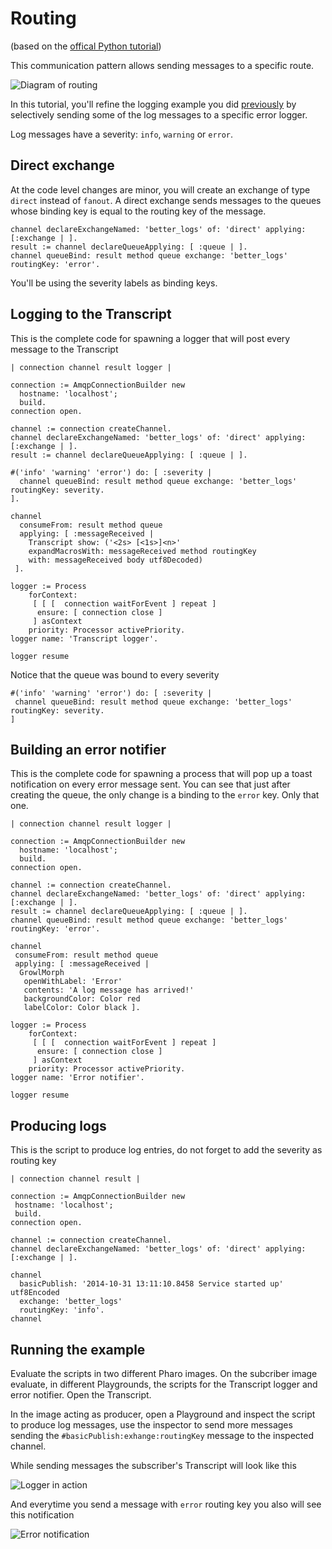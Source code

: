 # Routing

(based on the [offical Python tutorial](https://www.rabbitmq.com/tutorials/tutorial-four-python.html))

This communication pattern allows sending messages to a specific route.

![Diagram of routing](routing.png)

In this tutorial, you'll refine the logging example you did [previously](PublishSubscribe.md)
 by selectively sending some of the log messages to a specific error logger.

Log messages have a severity: `info`, `warning` or `error`.

## Direct exchange

At the code level changes are minor, you will create an exchange of type
 `direct` instead of `fanout`. A direct exchange sends messages to the queues
 whose binding key is equal to the routing key of the message.

```smalltalk
channel declareExchangeNamed: 'better_logs' of: 'direct' applying: [:exchange | ].
result := channel declareQueueApplying: [ :queue | ].
channel queueBind: result method queue exchange: 'better_logs' routingKey: 'error'.
```

You'll be using the severity labels as binding keys.

## Logging to the Transcript

This is the complete code for spawning a logger that will post every message
 to the Transcript

```smalltalk
| connection channel result logger |

connection := AmqpConnectionBuilder new
  hostname: 'localhost';
  build.
connection open.

channel := connection createChannel.
channel declareExchangeNamed: 'better_logs' of: 'direct' applying: [:exchange | ].
result := channel declareQueueApplying: [ :queue | ].

#('info' 'warning' 'error') do: [ :severity |
  channel queueBind: result method queue exchange: 'better_logs' routingKey: severity.
].

channel 
  consumeFrom: result method queue
  applying: [ :messageReceived | 
    Transcript show: ('<2s> [<1s>]<n>' 
    expandMacrosWith: messageReceived method routingKey 
    with: messageReceived body utf8Decoded) 
 ]. 

logger := Process
    forContext:
     [ [ [  connection waitForEvent ] repeat ]
      ensure: [ connection close ]
     ] asContext
    priority: Processor activePriority.
logger name: 'Transcript logger'.
 
logger resume 
```

Notice that the queue was bound to every severity

```smalltalk
#('info' 'warning' 'error') do: [ :severity |
 channel queueBind: result method queue exchange: 'better_logs' routingKey: severity.
]
```

## Building an error notifier

This is the complete code for spawning a process that will pop up a toast
 notification on every error message sent. You can see that just after creating
 the queue, the only change is a binding to the `error` key. Only that one.

```smalltalk
| connection channel result logger |

connection := AmqpConnectionBuilder new
  hostname: 'localhost';
  build.
connection open.

channel := connection createChannel.
channel declareExchangeNamed: 'better_logs' of: 'direct' applying: [:exchange | ].
result := channel declareQueueApplying: [ :queue | ].
channel queueBind: result method queue exchange: 'better_logs' routingKey: 'error'.

channel 
 consumeFrom: result method queue
 applying: [ :messageReceived | 
  GrowlMorph 
   openWithLabel: 'Error'
   contents: 'A log message has arrived!' 
   backgroundColor: Color red
   labelColor: Color black ].  

logger := Process
    forContext:
     [ [ [  connection waitForEvent ] repeat ]
      ensure: [ connection close ]
     ] asContext
    priority: Processor activePriority.
logger name: 'Error notifier'.
 
logger resume 
```

## Producing logs

This is the script to produce log entries, do not forget to add the severity
 as routing key

```smalltalk
| connection channel result |

connection := AmqpConnectionBuilder new
 hostname: 'localhost';
 build.
connection open.

channel := connection createChannel.
channel declareExchangeNamed: 'better_logs' of: 'direct' applying: [:exchange | ].

channel 
  basicPublish: '2014-10-31 13:11:10.8458 Service started up' utf8Encoded 
  exchange: 'better_logs' 
  routingKey: 'info'. 
channel
```

## Running the example

Evaluate the scripts in two different Pharo images. On the subcriber image evaluate,
 in different Playgrounds, the scripts for the Transcript logger and error notifier.
 Open the Transcript.

In the image acting as producer, open a Playground and inspect the script to
 produce log messages, use the inspector to send more messages sending the
 `#basicPublish:exhange:routingKey` message to the inspected channel.

While sending messages the subscriber's Transcript will look like this

![Logger in action](routing_transcript_logger.gif)

And everytime you send a message with `error` routing key you also will see
 this notification

![Error notification](routing_error_notifier.png)
